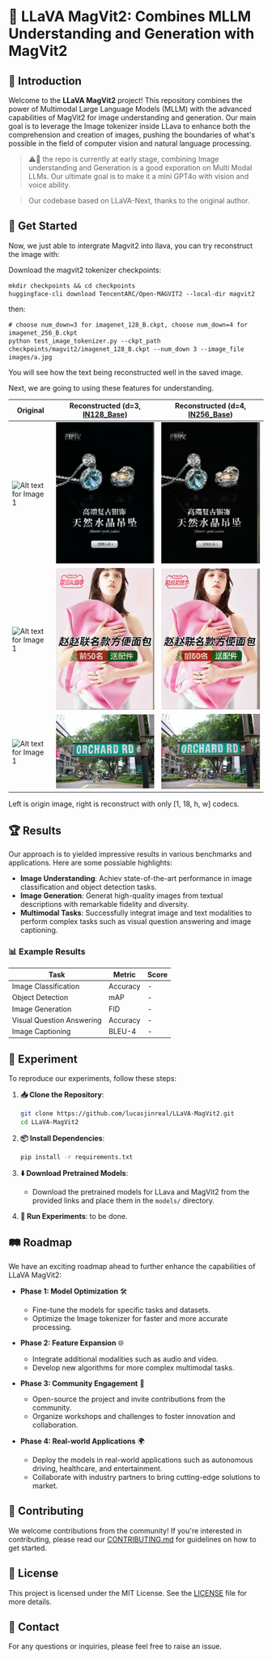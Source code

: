 # 🌟 LLaVA MagVit2: Combines MLLM Understanding and Generation with MagVit2

## 📖 Introduction

Welcome to the **LLaVA MagVit2** project! This repository combines the power of Multimodal Large Language Models (MLLM) with the advanced capabilities of MagVit2 for image understanding and generation. Our main goal is to leverage the Image tokenizer inside LLava to enhance both the comprehension and creation of images, pushing the boundaries of what's possible in the field of computer vision and natural language processing.

> ⚠️👷 the repo is currently at early stage, combining Image understanding and Generation is a good exporation on Multi Modal LLMs. Our ultimate goal is to make it a mini GPT4o with vision and voice ability. 


> Our codebase based on LLaVA-Next, thanks to the original author.


## 🤖 Get Started

Now, we just able to intergrate Magvit2 into llava, you can try reconstruct the image with:

Download the magvit2 tokenizer checkpoints:

```
mkdir checkpoints && cd checkpoints
huggingface-cli download TencentARC/Open-MAGVIT2 --local-dir magvit2
```
then: 

```
# choose num_down=3 for imagenet_128_B.ckpt, choose num_down=4 for imagenet_256_B.ckpt
python test_image_tokenizer.py --ckpt_path checkpoints/magvit2/imagenet_128_B.ckpt --num_down 3 --image_file images/a.jpg
```

You will see how the text being reconstructed well in the saved image.

Next, we are going to using these features for understanding.

| Original | Reconstructed (d=3, [IN128_Base](https://huggingface.co/TencentARC/Open-MAGVIT2/blob/main/imagenet_128_B.ckpt)) | Reconstructed (d=4, [IN256_Base](https://huggingface.co/TencentARC/Open-MAGVIT2/blob/main/imagenet_256_B.ckpt)) |
| --- | --- | --- |
| ![Alt text for Image 1](images/a.jpg) | ![Alt text for Image 2](images/a_constructed_128.png) | ![Alt text for Image 2](images/a_constructed_256.png) |
| ![Alt text for Image 1](images/b.jpg) | ![Alt text for Image 2](images/b_constructed_128.png) | ![Alt text for Image 2](images/b_constructed_256.png) |
| ![Alt text for Image 1](images/c.jpg) | ![Alt text for Image 2](images/c_constructed_128.png) | ![Alt text for Image 2](images/c_constructed_256.png) |


Left is origin image, right is reconstruct with only [1, 18, h, w] codecs.


## 🏆 Results

Our approach is to yielded impressive results in various benchmarks and applications. Here are some possiable highlights:

- **Image Understanding**: Achiev state-of-the-art performance in image classification and object detection tasks.
- **Image Generation**: Generat high-quality images from textual descriptions with remarkable fidelity and diversity.
- **Multimodal Tasks**: Successfully integrat image and text modalities to perform complex tasks such as visual question answering and image captioning.


### 📊 Example Results

| Task                      | Metric   | Score |
| ------------------------- | -------- | ----- |
| Image Classification      | Accuracy | -     |
| Object Detection          | mAP      | -     |
| Image Generation          | FID      | -     |
| Visual Question Answering | Accuracy | -     |
| Image Captioning          | BLEU-4   | -     |

## 🧪 Experiment

To reproduce our experiments, follow these steps:

1. **📥 Clone the Repository**:
    ```bash
    git clone https://github.com/lucasjinreal/LLaVA-MagVit2.git
    cd LLaVA-MagVit2
    ```

2. **📦 Install Dependencies**:
    ```bash
    pip install -r requirements.txt
    ```

3. **⬇️ Download Pretrained Models**:
    - Download the pretrained models for LLava and MagVit2 from the provided links and place them in the `models/` directory.

4. **🚀 Run Experiments**:
    to be done.


## 🛤️ Roadmap

We have an exciting roadmap ahead to further enhance the capabilities of LLaVA MagVit2:

- **Phase 1: Model Optimization** 🛠️
    - Fine-tune the models for specific tasks and datasets.
    - Optimize the Image tokenizer for faster and more accurate processing.

- **Phase 2: Feature Expansion** 🌐
    - Integrate additional modalities such as audio and video.
    - Develop new algorithms for more complex multimodal tasks.

- **Phase 3: Community Engagement** 🤝
    - Open-source the project and invite contributions from the community.
    - Organize workshops and challenges to foster innovation and collaboration.

- **Phase 4: Real-world Applications** 🌍
    - Deploy the models in real-world applications such as autonomous driving, healthcare, and entertainment.
    - Collaborate with industry partners to bring cutting-edge solutions to market.

## 🤝 Contributing

We welcome contributions from the community! If you're interested in contributing, please read our [CONTRIBUTING.md](CONTRIBUTING.md) for guidelines on how to get started.

## 📜 License

This project is licensed under the MIT License. See the [LICENSE](LICENSE) file for more details.

## 📧 Contact

For any questions or inquiries, please feel free to raise an issue.
